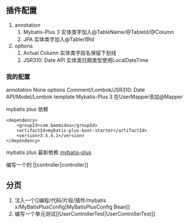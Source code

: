 ## 插件配置
1. annotation
   1. Mybatis-Plus 3 实体类字加入@TableName/@TableId/@Column
   2. JPA 实体类字加入@Table/@Id
2. options
   1. Actual Column 实体类字段名保留下划线
   2. JSR310: Date API 实体类日期类型使用LocalDateTime

### 我的配置
annotation None
options Comment/Lombok/JSR310: Date API/Model/Lombok
template Mybatis-Plus 3
在UserMapper添加@Mapper

mybatis plus 依赖
```
<dependency>
    <groupId>com.baomidou</groupId>
    <artifactId>mybatis-plus-boot-starter</artifactId>
    <version>3.5.4.1</version>
</dependency>
```

mybatis plus 最新依赖 [mybatis-plus](https://central.sonatype.com/artifact/com.baomidou/mybatis-plus-boot-starter) 

编写一个的 [[controller|controller]]

## 分页
1. 注入一个[[编程/代码/片段/插件/mybatis x/MyBatisPlusConfig|MyBatisPlusConfig Bean]]
2. 编写一个单元测试[[UserControllerTest|UserControllerTest]]
